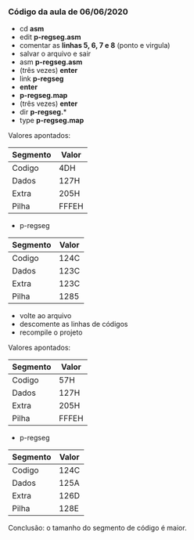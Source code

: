 ### Código da aula de 06/06/2020

- cd **asm**
- edit **p-regseg.asm**
- comentar as **linhas 5, 6, 7 e 8** (ponto e virgula)
- salvar o arquivo e sair
- asm **p-regseg.asm**
- (três vezes) **enter**
- link **p-regseg**
- **enter**
- **p-regseg.map**
- (três vezes) **enter**
- dir **p-regseg.***
- type **p-regseg.map**

Valores apontados:

|  Segmento        |Valor|
|------------------|-----|
|Codigo            |4DH  |
|Dados             |127H |
|Extra             |205H |
|Pilha             |FFFEH|

- p-regseg

|  Segmento        |Valor|
|------------------|-----|
|Codigo            |124C |
|Dados             |123C |
|Extra             |123C |
|Pilha             |1285 |

- volte ao arquivo
- descomente as linhas de códigos
- recompile o projeto

Valores apontados:

|  Segmento        |Valor|
|------------------|-----|
|Codigo            |57H  |
|Dados             |127H |
|Extra             |205H |
|Pilha             |FFFEH|

- p-regseg

|  Segmento        |Valor|
|------------------|-----|
|Codigo            |124C |
|Dados             |125A |
|Extra             |126D |
|Pilha             |128E |

Conclusão: o tamanho do segmento de código é maior.